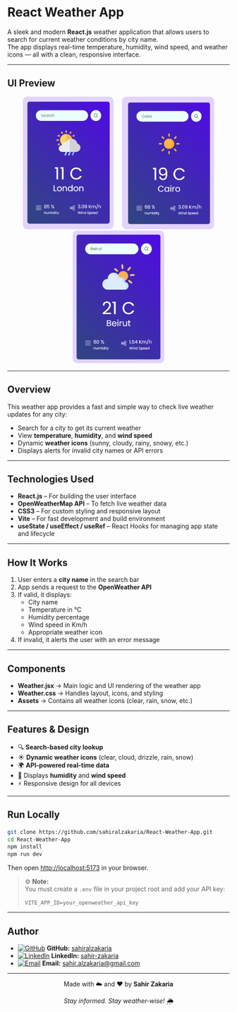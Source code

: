 # React Weather App

A sleek and modern **React.js** weather application that allows users to search for current weather conditions by city name.  
The app displays real-time temperature, humidity, wind speed, and weather icons — all with a clean, responsive interface.

---

## UI Preview

<div align="center">
  <img src="./src/assets/temp/1.png" alt="Weather App Screenshot 1" height="300" style="margin: 0 8px; border-radius: 10px;" />
  <img src="./src/assets/temp/2.png" alt="Weather App Screenshot 2" height="300" style="margin: 0 8px; border-radius: 10px;" />
  <img src="./src/assets/temp/3.png" alt="Weather App Screenshot 3" height="300" style="margin: 0 8px; border-radius: 10px;" />
</div>

---

## Overview

This weather app provides a fast and simple way to check live weather updates for any city:

- Search for a city to get its current weather
- View **temperature**, **humidity**, and **wind speed**
- Dynamic **weather icons** (sunny, cloudy, rainy, snowy, etc.)
- Displays alerts for invalid city names or API errors

---

## Technologies Used

- **React.js** – For building the user interface
- **OpenWeatherMap API** – To fetch live weather data
- **CSS3** – For custom styling and responsive layout
- **Vite** – For fast development and build environment
- **useState / useEffect / useRef** – React Hooks for managing app state and lifecycle

---

## How It Works

1. User enters a **city name** in the search bar
2. App sends a request to the **OpenWeather API**
3. If valid, it displays:
   - City name
   - Temperature in °C
   - Humidity percentage
   - Wind speed in Km/h
   - Appropriate weather icon
4. If invalid, it alerts the user with an error message

---

## Components

- **Weather.jsx** → Main logic and UI rendering of the weather app
- **Weather.css** → Handles layout, icons, and styling
- **Assets** → Contains all weather icons (clear, rain, snow, etc.)

---

## Features & Design

- 🔍 **Search-based city lookup**
- ☀️ **Dynamic weather icons** (clear, cloud, drizzle, rain, snow)
- 🌍 **API-powered real-time data**
- 💨 Displays **humidity** and **wind speed**
- ⚡ Responsive design for all devices

---

## Run Locally

```bash
git clone https://github.com/sahiralzakaria/React-Weather-App.git
cd React-Weather-App
npm install
npm run dev
```

Then open [http://localhost:5173](http://localhost:5173) in your browser.

> ⚙️ **Note:**  
> You must create a `.env` file in your project root and add your API key:
>
> ```env
> VITE_APP_ID=your_openweather_api_key
> ```

---

## Author

- [![GitHub](https://img.shields.io/badge/GitHub-100000?style=flat&logo=github&logoColor=white)](https://github.com/sahiralzakaria) **GitHub:** [sahiralzakaria](https://github.com/sahiralzakaria)
- [![LinkedIn](https://img.shields.io/badge/LinkedIn-0A66C2?style=flat&logo=linkedin&logoColor=white)](https://www.linkedin.com/in/sahir-zakaria-39873531b) **LinkedIn:** [sahir-zakaria](https://www.linkedin.com/in/sahir-zakaria-39873531b)
- [![Email](https://img.shields.io/badge/Email-D14836?style=flat&logo=gmail&logoColor=white)](mailto:sahir.alzakaria@gmail.com) **Email:** sahir.alzakaria@gmail.com

---

<div align="center">
  <p>Made with ☁️ and ❤️ by <strong>Sahir Zakaria</strong></p>
  <p><em>Stay informed. Stay weather-wise! 🌦️</em></p>
</div>
